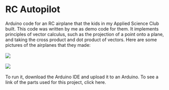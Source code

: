# RC Autopilot

Arduino code for an RC airplane that the kids in my Applied Science Club built. This code was written by me as demo code for them. It implements principles of vector calculus, such as the projection of a point onto a plane, and taking the cross product and dot product of vectors. Here are some pictures of the airplanes that they made:
<br><br>
<img src="http://raymoverse.herokuapp.com/img/fighter.jpg">
<br><br>
<img src="http://raymoverse.herokuapp.com/img/mini_baron.jpg">
<br><br>
To run it, download the Arduino IDE and upload it to an Arduino. To see a link of the parts used for this project, click <a onclick="window.open('https://docs.google.com/spreadsheets/d/1VwyDXCYU0SSU_XjS8L3A00dATwfedwvBiznNkNmUgtA/edit?usp=sharing')" target="_blank">here</a>.
